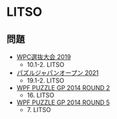 # LITSO

## 問題
- [WPC選抜大会 2019](../questions/jwpc2019.md)
	- 10.1-2. LITSO
- [パズルジャパンオープン 2021](../questions/jwpc2021.md)
	- 19.1-2. LITSO
- [WPF PUZZLE GP 2014 ROUND 2](../questions/wpfpgp2014-2.md)
	- 16\. LITSO
- [WPF PUZZLE GP 2014 ROUND 5](../questions/wpfpgp2014-5.md)
	- 7\. LITSO
